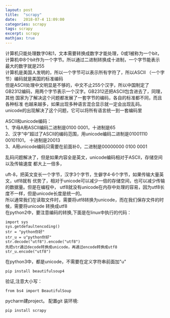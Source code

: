 ```yaml
---
layout: post
title:  "scrapy"
date:   2018-07-4 11:09:00
categories: scrapy
tags: scrapy
excerpt: scrapy
mathjax: true
---
```


计算机只能处理数字0和1，文本需要转换成数字才能处理，0或1被称为一个bit，
计算机中8个bit作为一个字节。所以通过二进制转换成十进制，一个字节能表示
最大的数字就是255    
计算机是美国人发明的，所以一个字节可以表示所有字符了，所以ASCII
（一个字节）编码就是美国的标准编码   
但是ASCII处理中文明显是不够的，中文不止255个汉字，所以中国制定了
GB2312编码，用两个字节表示一个汉字。GB2312还把ASCII包含进去了，同理，其他
国家为了解决这个问题都发展了一套字节的编码，各自的标准都不同，而且各种标准
也越来越多，如果出现多种语言混合显示就一定会出现乱码。   
unicode的出现解决了这个问题，它可以将所有语言统一到一套编码里   
    
ASCII和unicode编码：    
1、字母A用ASCII编码二进制是0100 0001，十进制是65   
2、汉字“中”超过了ASCII的编码范围，用unicode编码二进制是01001110 00101101，
十进制是20013    
3、A用unicode编码只需要在前面补0，二进制是00000000 0100 0001    
    
乱码问题解决了，但是如果内容全是英文，unicode编码相对于ASCII，存储空间以及传输速度
都大上一倍多，
     
uft-8，把英文变长一个字节，汉字3个字节，生僻字4-6个字节，如果传输大量英文，utf8就有
优势了，相对于unicode可以减少一倍的存储空间，也可以减少传输的数据量。但是在编程中，
utf8就没有unicode在内存中处理的容易，因为utf8长度不一样，但是unicode长度是统一的。   
所以通常我们在读取文件时，需要将utf8转换为unicode，而在我们保存文件的时候，需要将unicode
转换成utf8   
在python2中，要注意编码的转换,下面是在linux中执行的代码：    
```
import sys
sys.getdefaultencoding()
str = "python你好"   
str_u = u"python你好"
str.decode("utf8").encode("utf8")
先把str通过decode转换成unicode，再通过encode转换成utf8
str_u.encode("utf8")
```
在python3中，都是unicode，不需要在定义字符串前面加"u"

     
     
     
```
pip install beautifulsoup4
```   
验证,注意大小写：  
```
from bs4 import BeautifulSoup
```



pycharm建project。
配置git
装环境:   
```
pip install scrapy
```



